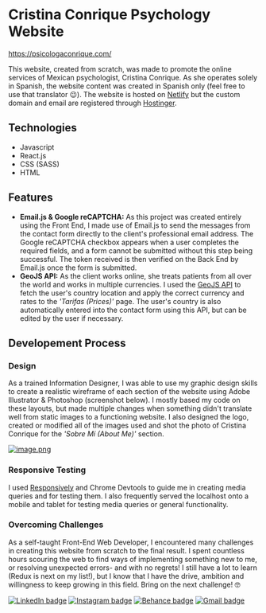 # Cristina Conrique Psychology Website

https://psicologaconrique.com/

This website, created from scratch, was made to promote the online services of Mexican psychologist, Cristina Conrique. As she operates solely in Spanish, the website content was created in Spanish only (feel free to use that translator :wink:). The website is hosted on [Netlify](https://www.netlify.com/) but the custom domain and email are registered through [Hostinger](https://www.hostinger.com/).

## Technologies
* Javascript
* React.js
* CSS (SASS)
* HTML

## Features
* **Email.js & Google reCAPTCHA:** As this project was created entirely using the Front End, I made use of Email.js to send the messages from the contact form directly to the client's professional email address. The Google reCAPTCHA checkbox appears when a user completes the required fields, and a form cannot be submitted without this step being successful. The token received is then verified on the Back End by Email.js once the form is submitted.
* **GeoJS API:** As the client works online, she treats patients from all over the world and works in multiple currencies. I used the [GeoJS API](https://geojs.io/) to fetch the user's country location and apply the correct currency and rates to the _'Tarifas (Prices)'_ page. The user's country is also automatically entered into the contact form using this API, but can be edited by the user if necessary.    

## Developement Process
### Design
As a trained Information Designer, I was able to use my graphic design skills to create a realistic wireframe of each section of the website using Adobe Illustrator & Photoshop (screenshot below). I mostly based my code on these layouts, but made multiple changes when something didn't translate well from static images to a functioning website. I also designed the logo, created or modified all of the images used and shot the photo of Cristina Conrique for the _'Sobre Mí (About Me)'_ section. 

[![image.png](https://i.postimg.cc/Y9bN82rh/image.png)](https://postimg.cc/r0Rtwktk)

### Responsive Testing
I used [Responsively](https://responsively.app/) and Chrome Devtools to guide me in creating media queries and for testing them. I also frequently served the localhost onto a mobile and tablet for testing media queries or general functionality.

### Overcoming Challenges
As a self-taught Front-End Web Developer, I encountered many challenges in creating this website from scratch to the final result. I spent countless hours scouring the web to find ways of implementing something new to me, or resolving unexpected errors- and with no regrets! I still have a lot to learn (Redux is next on my list!), but I know that I have the drive, ambition and willingness to keep growing in this field. Bring on the next challenge! :nerd_face:

[![LinkedIn badge](https://img.shields.io/badge/LinkedIn-0077B5?style=for-the-badge&logo=linkedin&logoColor=white)](https://www.linkedin.com/in/monique-blignaut-48173485) [![Instagram badge](https://img.shields.io/badge/Instagram-E4405F?style=for-the-badge&logo=instagram&logoColor=white)](https://www.instagram.com/monique.jaimee/) [![Behance badge](https://img.shields.io/badge/Behance-blue?style=for-the-badge&logo=behance)](https://www.behance.net/MoniqueBlignaut) [![Gmail badge](https://img.shields.io/badge/Gmail-D14836?style=for-the-badge&logo=gmail&logoColor=white)](mailto:moniblig@gmail.com)